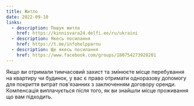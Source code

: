 ```yaml
---
title: Житло
date: 2022-09-10
links:
  - description: Пошук житла
    href: https://kinnisvara24.delfi.ee/ru/ukraini 
  - description: Якесь посилання
    href: https://t.me/infohelpparnu
  - description: Ще якесь посилання
    href: https://www.facebook.com/groups/180754273928201
---
```


Якщо ви отримали тимчасовий захист та змінюєте місце перебування на квартиру чи будинок, у вас є право отримати одноразову допомогу для покриття витрат пов'язанних з заключенням договору оренди. Компенсація виплачується після того, як ви знайшли місце проживання що вам підходить. 

